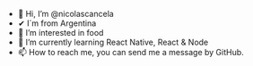 - 👋 Hi, I’m @nicolascancela
- ✔  I´m from Argentina
- 👀 I’m interested in food
- 🌱 I’m currently learning React Native, React & Node
- 📫 How to reach me, you can send me a message by GitHub.

<!---
nicolascancela/nicolascancela is a ✨ special ✨ repository because its `README.md` (this file) appears on your GitHub profile.
You can click the Preview link to take a look at your changes.
--->
